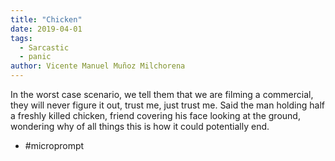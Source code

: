 ```yaml
---
title: "Chicken"
date: 2019-04-01
tags: 
  - Sarcastic
  - panic
author: Vicente Manuel Muñoz Milchorena
---
```


In the worst case scenario, we tell them that we are filming a commercial, 
they will never figure it out, trust me, just trust me. Said the man 
holding half a freshly killed chicken, friend covering his face looking at 
the ground, wondering why of all things this is how it could potentially end.

- #microprompt
